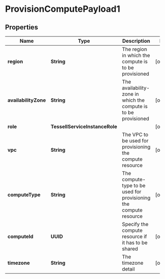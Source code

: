 

# ProvisionComputePayload1


## Properties

Name | Type | Description | Notes
------------ | ------------- | ------------- | -------------
**region** | **String** | The region in which the compute is to be provisioned |  [optional]
**availabilityZone** | **String** | The availability-zone in which the compute is to be provisioned |  [optional]
**role** | **TessellServiceInstanceRole** |  |  [optional]
**vpc** | **String** | The VPC to be used for provisioning the compute resource |  [optional]
**computeType** | **String** | The compute-type to be used for provisioning the compute resource |  [optional]
**computeId** | **UUID** | Specify the compute resource if it has to be shared |  [optional]
**timezone** | **String** | The timezone detail |  [optional]



